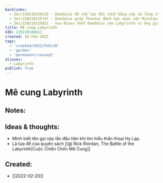 ```yaml
---
backlinks:
  - Zet/220219230115 - Deadalus đã chế tạo đôi cánh bằng sáp và lông chim để thoát khỏi Labyrinth
  - Zet/220219225747 - Daedalus giúp Theseus đánh bại quái vật Minotaur
  - Zet/220219225921 - Vua Minos nhốt Daedalus vào Labyrinth vì ông giúp Theseus
title: Mê cung Labyrinth
UID: 220220100411
created: 20-Feb-2022
tags:
  - 'created/2022/Feb/20'
  - 'garden'
  - 'permanent/concept'
aliases:
  - Labyrinth
publish: True
---
```

# Mê cung Labyrinth

## Notes:


## Ideas & thoughts:
- Mình biết tên gọi này lần đầu tiên khi tìm hiểu thần thoại Hy Lạp.
- Là tựa đề của quyển sách [[@ Rick Riordan, The Battle of the Labyrinth|Cuộc Chiến Chốn Mê Cung]]


## Created:
- [[2022-02-20]]
